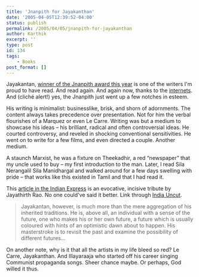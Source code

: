```yaml
---
title: 'Jnanpith for Jayakanthan'
date: '2005-04-05T12:39:52-04:00'
status: publish
permalink: /2005/04/05/jnanpith-for-jayakanthan
author: Karthik
excerpt: ''
type: post
id: 134
tags:
    - Books
post_format: []
---
```

Jayakantan, [winner of the Jnanpith award this year](http://www.chennaionline.com/cityfeature/Chennai/2005/03jayakanthan.asp) is one of the writers I'm proud to have read. And read again. And again now, thanks to the [internets](http://www.tamilnation.org/literature/jeyakantan/00.htm). And (cliché alert!) yes, the Jnanpith just went up a few notches in esteem.

His writing is minimalist: businesslike, brisk, and shorn of adornments. The content always takes precedence over presentation. Not for him the verbal flourishes of a Marquez or even Le Carre. Writing was but a medium to showcase his ideas – his brilliant, radical and often controversial ideas. He courted controversy, and reveled in shocking conventional sensitivities. He went on to write for a few films, and even directed a couple. Another medium.

A staunch Marxist, he was a fixture on Theekadhir, a red “newspaper” that my uncle used to buy – my first introduction to the man. Later, I read Sila Nerangalil Sila Manidhargal and walked around for a few days swelling with pride – that works like this existed in Tamil and that I had read it.

This [article in the Indian Express](http://www.indianexpress.com/full_story.php?content_id=67491) is an evocative, incisive tribute by Jayathirth Rao. No one could've said it better. Link through [India Uncut](http://indiauncut.blogspot.com/2005/04/has-sartre-read-my-work.html).

> Jayakantan, however, is much more than the mere aggregation of his inherited traditions. He is, above all, an individual with a sense of the future, one who makes his or her own future, a future which is usually coloured with hints of an optimistic dawn about to happen. His masterstroke is to revisit the past and examine the possibility of different futures…

On another note, why is it that all the artists in my life bleed so red? Le Carre, Jayakanthan. And Illayaraaja who started off his career singing Communist propaganda songs. Sheer chance maybe. Or perhaps, God willed it thus.